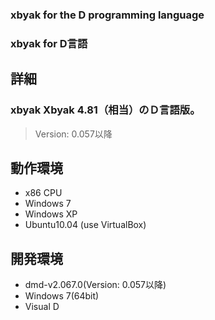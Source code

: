 ### xbyak for the D programming language ###
### xbyak for D言語 ###

## 詳細 ##
### xbyak Xbyak 4.81（相当）のＤ言語版。 ###
> Version: 0.057以降
## 動作環境 ##
  * x86 CPU
  * Windows 7
  * Windows XP
  * Ubuntu10.04 (use VirtualBox)

## 開発環境 ##
  * dmd-v2.067.0(Version: 0.057以降)
  * Windows 7(64bit)
  * Visual D